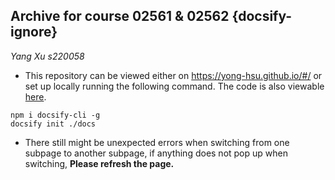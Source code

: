 ## Archive for course 02561 & 02562 {docsify-ignore}

*Yang Xu s220058*

- This repository can be viewed either on https://yong-hsu.github.io/#/ or set up locally running the following command. The code is also viewable [here](https://github.com/Yong-Hsu/Yong-Hsu.github.io).

```shell
npm i docsify-cli -g
docsify init ./docs
```

- There still might be unexpected errors when switching from one subpage to another subpage, if anything does not pop up when switching, **Please refresh the page.**